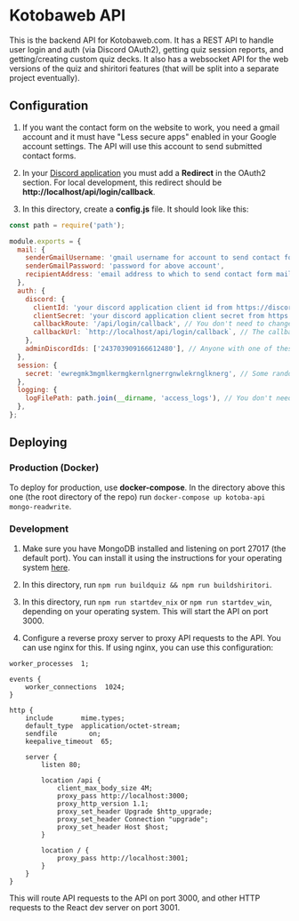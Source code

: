 # Kotobaweb API

This is the backend API for Kotobaweb.com. It has a REST API to handle user login and auth (via Discord OAuth2), getting quiz session reports, and getting/creating custom quiz decks. It also has a websocket API for the web versions of the quiz and shiritori features (that will be split into a separate project eventually).

## Configuration

1. If you want the contact form on the website to work, you need a gmail account and it must have "Less secure apps" enabled in your Google account settings. The API will use this account to send submitted contact forms.

2. In your [Discord application](https://discordapp.com/developers/applications/) you must add a **Redirect** in the OAuth2 section. For local development, this redirect should be **http://localhost/api/login/callback**.

3. In this directory, create a **config.js** file. It should look like this:

```js
const path = require('path');

module.exports = {
  mail: {
    senderGmailUsername: 'gmail username for account to send contact form mail from', // can be an empty string if you dont care about the contact form working
    senderGmailPassword: 'password for above account',
    recipientAddress: 'email address to which to send contact form mail',
  },
  auth: {
    discord: {
      clientId: 'your discord application client id from https://discordapp.com/developers/applications/',
      clientSecret: 'your discord application client secret from https://discordapp.com/developers/applications/',
      callbackRoute: '/api/login/callback', // You don't need to change this. I'll remove this from this file eventually because it doesn't really belong here. Just bear with me. It should match the route in the callbackUrl below.
      callbackUrl: `http://localhost/api/login/callback`, // The callback URL for Discord login. This must be added as a Redirect in your Discord application configuration at https://discordapp.com/developers/applications/.
    },
    adminDiscordIds: ['243703909166612480'], // Anyone with one of these Discord user IDs will be granted admin access to the API. They can view access logs and edit anyone's custom decks.
  },
  session: {
    secret: 'ewregmk3mgmlkermgkernlgnerrgnwlekrnglknerg', // Some random string. You can just type in a bunch of random characters. Make it long and unguessable.
  },
  logging: {
    logFilePath: path.join(__dirname, 'access_logs'), // You don't need to change this. This will also be removed as it doesn't really belong in the configuration.
  },
};
```

## Deploying

### Production (Docker)

To deploy for production, use **docker-compose**. In the directory above this one (the root directory of the repo) run `docker-compose up kotoba-api mongo-readwrite`.

### Development

1. Make sure you have MongoDB installed and listening on port 27017 (the default port). You can install it using the instructions for your operating system [here](https://docs.mongodb.com/manual/installation/).

2. In this directory, run `npm run buildquiz && npm run buildshiritori`.

3. In this directory, run `npm run startdev_nix` or `npm run startdev_win`, depending on your operating system. This will start the API on port 3000.

4. Configure a reverse proxy server to proxy API requests to the API. You can use nginx for this. If using nginx, you can use this configuration:

```
worker_processes  1;

events {
    worker_connections  1024;
}

http {
    include       mime.types;
    default_type  application/octet-stream;
    sendfile        on;
    keepalive_timeout  65;

    server {
        listen 80;

        location /api {
            client_max_body_size 4M;
            proxy_pass http://localhost:3000;
            proxy_http_version 1.1;
            proxy_set_header Upgrade $http_upgrade;
            proxy_set_header Connection "upgrade";
            proxy_set_header Host $host;
        }

        location / {
            proxy_pass http://localhost:3001;
        }
    }
}
```

This will route API requests to the API on port 3000, and other HTTP requests to the React dev server on port 3001.
